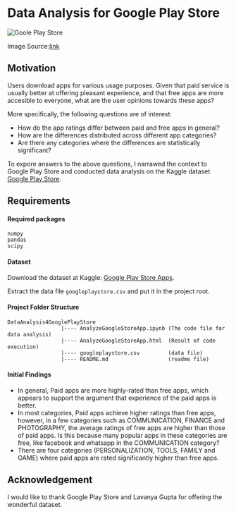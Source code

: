 # Data Analysis for Google Play Store

![Goole Play Store](https://raw.githubusercontent.com/qiaochen/DataAnalysis4GooglePlayStore/master/appimage.jpg) 

Image Source:[link](https://icdn2.digitaltrends.com/image/play-store-720x720.jpg?ver=1.jpg)

## Motivation
Users download apps for various usage purposes. Given that paid service is usually better at offering pleasant experience, and that free apps are more accesible to everyone, what are the user opinions towards these apps?

More specifically, the following questions are of interest:

- How do the app ratings differ between paid and free apps in general?
- How are the differences distributed across different app categories?
- Are there any categories where the differences are statistically significant?

To expore answers to the above questions, I narrawed the context to Google Play Store and conducted data analysis on the Kaggle dataset [Google Play Store](https://www.kaggle.com/lava18/google-play-store-apps/home).

## Requirements
#### Required packages
```
numpy
pandas
scipy
```
#### Dataset
Download the dataset at Kaggle: [Google Play Store Apps](https://www.kaggle.com/lava18/google-play-store-apps/home).

Extract the data file `googleplaystore.csv` and put it in the project root.

#### Project Folder Structure
```
DataAnalysis4GooglePlayStore
                 |---- AnalyzeGoogleStoreApp.ipynb (The code file for data analysis)
                 |---- AnalyzeGoogleStoreApp.html  (Result of code execution)
                 |---- googleplaystore.csv         (data file)
                 |---- README.md                   (readme file)
```

#### Initial Findings
- In general, Paid apps are more highly-rated than free apps, which appears to support the argument that experience of the paid apps is better.
- In most categories, Paid apps achieve higher ratings than free apps, however, in a few categories such as COMMUNICATION, FINANCE and PHOTOGRAPHY, the average ratings of free apps are higher than those of paid apps. Is this because many popular apps in these categories are free, like facebook and whatsapp in the COMMUNICATION category?
- There are four categories (PERSONALIZATION, TOOLS, FAMILY and GAME) where paid apps are rated significantly higher than free apps.


## Acknowledgement
I would like to thank Google Play Store and Lavanya Gupta for offering the wonderful dataset.

